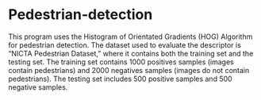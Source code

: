 # Pedestrian-detection
This program uses the Histogram of Orientated Gradients (HOG) Algorithm for
pedestrian detection. The dataset used to evaluate the descriptor is “NICTA Pedestrian
Dataset,” where it contains both the training set and the testing set. The training set contains
1000 positives samples (images contain pedestrians) and 2000 negatives samples (images do
not contain pedestrians). The testing set includes 500 positive samples and 500 negative
samples.
